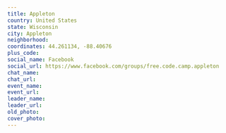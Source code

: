 ```yaml
---
title: Appleton
country: United States
state: Wisconsin
city: Appleton
neighborhood: 
coordinates: 44.261134, -88.40676
plus_code:
social_name: Facebook
social_url: https://www.facebook.com/groups/free.code.camp.appleton
chat_name:
chat_url:
event_name:
event_url:
leader_name:
leader_url:
old_photo: 
cover_photo:
---
```

